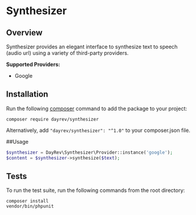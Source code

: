 # Synthesizer

## Overview

Synthesizer provides an elegant interface to synthesize text to speech (audio url) using a variety of third-party providers.

**Supported Providers:**

 * Google

## Installation
Run the following [composer](https://getcomposer.org/doc/00-intro.md#installation-linux-unix-osx) command to add the package to your project:

```
composer require dayrev/synthesizer
```

Alternatively, add `"dayrev/synthesizer": "^1.0"` to your composer.json file.

##Usage
```php
$synthesizer = DayRev\Synthesizer\Provider::instance('google');
$content = $synthesizer->synthesize($text);
```

## Tests
To run the test suite, run the following commands from the root directory:

```
composer install
vendor/bin/phpunit
```
